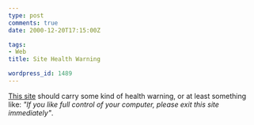 ```yaml
---
type: post
comments: true
date: 2000-12-20T17:15:00Z

tags:
- Web
title: Site Health Warning

wordpress_id: 1489
---
```


[This site](http://www.ctrlaltdel.org/) should carry some kind of health warning, or at least something like: _"If you like full control of your computer, please exit this site immediately"_.
